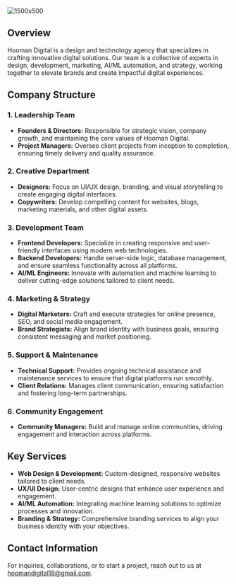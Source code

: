
![1500x500](https://github.com/user-attachments/assets/8afb7523-fe82-4d64-8912-e686e5dadf0f)

## Overview
Hooman Digital is a design and technology agency that specializes in crafting innovative digital solutions. Our team is a collective of experts in design, development, marketing, AI/ML automation, and strategy, working together to elevate brands and create impactful digital experiences.

## Company Structure

### 1. **Leadership Team**
   - **Founders & Directors:** Responsible for strategic vision, company growth, and maintaining the core values of Hooman Digital.
   - **Project Managers:** Oversee client projects from inception to completion, ensuring timely delivery and quality assurance.

### 2. **Creative Department**
   - **Designers:** Focus on UI/UX design, branding, and visual storytelling to create engaging digital interfaces.
   - **Copywriters:** Develop compelling content for websites, blogs, marketing materials, and other digital assets.

### 3. **Development Team**
   - **Frontend Developers:** Specialize in creating responsive and user-friendly interfaces using modern web technologies.
   - **Backend Developers:** Handle server-side logic, database management, and ensure seamless functionality across all platforms.
   - **AI/ML Engineers:** Innovate with automation and machine learning to deliver cutting-edge solutions tailored to client needs.

### 4. **Marketing & Strategy**
   - **Digital Marketers:** Craft and execute strategies for online presence, SEO, and social media engagement.
   - **Brand Strategists:** Align brand identity with business goals, ensuring consistent messaging and market positioning.

### 5. **Support & Maintenance**
   - **Technical Support:** Provides ongoing technical assistance and maintenance services to ensure that digital platforms run smoothly.
   - **Client Relations:** Manages client communication, ensuring satisfaction and fostering long-term partnerships.

### 6. **Community Engagement**
   - **Community Managers:** Build and manage online communities, driving engagement and interaction across platforms.

## Key Services

- **Web Design & Development:** Custom-designed, responsive websites tailored to client needs.
- **UX/UI Design:** User-centric designs that enhance user experience and engagement.
- **AI/ML Automation:** Integrating machine learning solutions to optimize processes and innovation.
- **Branding & Strategy:** Comprehensive branding services to align your business identity with your objectives.

## Contact Information
For inquiries, collaborations, or to start a project, reach out to us at [hoomandigital18@gmail.com](mailto:hoomandigital18@gmail.com).
